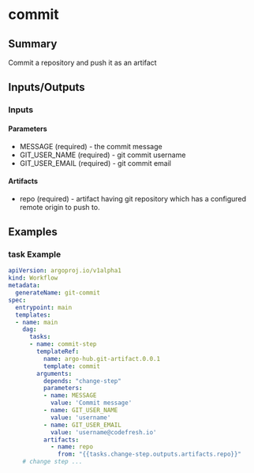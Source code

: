 # commit

## Summary
Commit a repository and push it as an artifact

## Inputs/Outputs

### Inputs
#### Parameters
* MESSAGE (required) - the commit message
* GIT_USER_NAME (required) - git commit username
* GIT_USER_EMAIL (required) - git commit email

#### Artifacts
* repo (required) - artifact having git repository which has a configured remote origin to push to.
## Examples

### task Example
```yaml
apiVersion: argoproj.io/v1alpha1
kind: Workflow
metadata:
  generateName: git-commit
spec:
  entrypoint: main
  templates:
  - name: main
    dag:
      tasks:
      - name: commit-step
        templateRef:
          name: argo-hub.git-artifact.0.0.1
          template: commit
        arguments:
          depends: "change-step"
          parameters:
          - name: MESSAGE
            value: 'Commit message'
          - name: GIT_USER_NAME
            value: 'username'
          - name: GIT_USER_EMAIL
            value: 'username@codefresh.io'
          artifacts:
            - name: repo
              from: "{{tasks.change-step.outputs.artifacts.repo}}"
    # change step ...  
```

